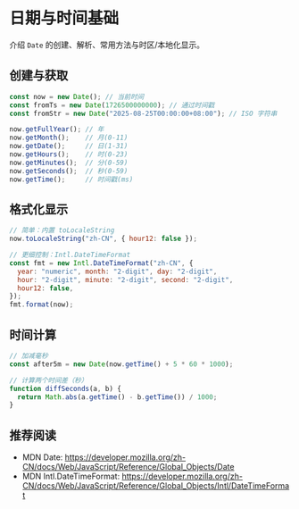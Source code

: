 # 日期与时间基础

介绍 `Date` 的创建、解析、常用方法与时区/本地化显示。

## 创建与获取
```js
const now = new Date(); // 当前时间
const fromTs = new Date(1726500000000); // 通过时间戳
const fromStr = new Date("2025-08-25T00:00:00+08:00"); // ISO 字符串

now.getFullYear(); // 年
now.getMonth();    // 月(0-11)
now.getDate();     // 日(1-31)
now.getHours();    // 时(0-23)
now.getMinutes();  // 分(0-59)
now.getSeconds();  // 秒(0-59)
now.getTime();     // 时间戳(ms)
```

## 格式化显示
```js
// 简单：内置 toLocaleString
now.toLocaleString("zh-CN", { hour12: false });

// 更细控制：Intl.DateTimeFormat
const fmt = new Intl.DateTimeFormat("zh-CN", {
  year: "numeric", month: "2-digit", day: "2-digit",
  hour: "2-digit", minute: "2-digit", second: "2-digit",
  hour12: false,
});
fmt.format(now);
```

## 时间计算
```js
// 加减毫秒
const after5m = new Date(now.getTime() + 5 * 60 * 1000);

// 计算两个时间差（秒）
function diffSeconds(a, b) {
  return Math.abs(a.getTime() - b.getTime()) / 1000;
}
```



## 推荐阅读
- MDN Date: https://developer.mozilla.org/zh-CN/docs/Web/JavaScript/Reference/Global_Objects/Date
- MDN Intl.DateTimeFormat: https://developer.mozilla.org/zh-CN/docs/Web/JavaScript/Reference/Global_Objects/Intl/DateTimeFormat
